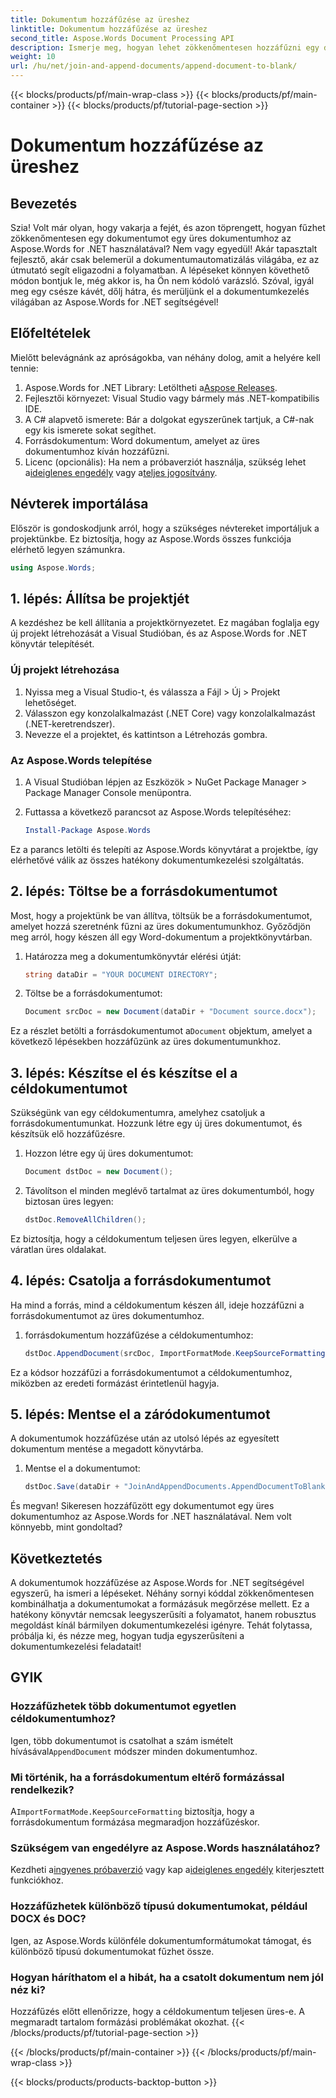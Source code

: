 ```yaml
---
title: Dokumentum hozzáfűzése az üreshez
linktitle: Dokumentum hozzáfűzése az üreshez
second_title: Aspose.Words Document Processing API
description: Ismerje meg, hogyan lehet zökkenőmentesen hozzáfűzni egy dokumentumot egy üres dokumentumhoz az Aspose.Words for .NET használatával. Részletes útmutató, kódrészletek és GYIK mellékelve.
weight: 10
url: /hu/net/join-and-append-documents/append-document-to-blank/
---
```


{{< blocks/products/pf/main-wrap-class >}}
{{< blocks/products/pf/main-container >}}
{{< blocks/products/pf/tutorial-page-section >}}

# Dokumentum hozzáfűzése az üreshez

## Bevezetés

Szia! Volt már olyan, hogy vakarja a fejét, és azon töprengett, hogyan fűzhet zökkenőmentesen egy dokumentumot egy üres dokumentumhoz az Aspose.Words for .NET használatával? Nem vagy egyedül! Akár tapasztalt fejlesztő, akár csak belemerül a dokumentumautomatizálás világába, ez az útmutató segít eligazodni a folyamatban. A lépéseket könnyen követhető módon bontjuk le, még akkor is, ha Ön nem kódoló varázsló. Szóval, igyál meg egy csésze kávét, dőlj hátra, és merüljünk el a dokumentumkezelés világában az Aspose.Words for .NET segítségével!

## Előfeltételek

Mielőtt belevágnánk az apróságokba, van néhány dolog, amit a helyére kell tennie:

1.  Aspose.Words for .NET Library: Letöltheti a[Aspose Releases](https://releases.aspose.com/words/net/).
2. Fejlesztői környezet: Visual Studio vagy bármely más .NET-kompatibilis IDE.
3. A C# alapvető ismerete: Bár a dolgokat egyszerűnek tartjuk, a C#-nak egy kis ismerete sokat segíthet.
4. Forrásdokumentum: Word dokumentum, amelyet az üres dokumentumhoz kíván hozzáfűzni.
5.  Licenc (opcionális): Ha nem a próbaverziót használja, szükség lehet a[ideiglenes engedély](https://purchase.aspose.com/temporary-license/) vagy a[teljes jogosítvány](https://purchase.aspose.com/buy).

## Névterek importálása

Először is gondoskodjunk arról, hogy a szükséges névtereket importáljuk a projektünkbe. Ez biztosítja, hogy az Aspose.Words összes funkciója elérhető legyen számunkra.

```csharp
using Aspose.Words;
```

## 1. lépés: Állítsa be projektjét

A kezdéshez be kell állítania a projektkörnyezetet. Ez magában foglalja egy új projekt létrehozását a Visual Studióban, és az Aspose.Words for .NET könyvtár telepítését.

### Új projekt létrehozása

1. Nyissa meg a Visual Studio-t, és válassza a Fájl > Új > Projekt lehetőséget.
2. Válasszon egy konzolalkalmazást (.NET Core) vagy konzolalkalmazást (.NET-keretrendszer).
3. Nevezze el a projektet, és kattintson a Létrehozás gombra.

### Az Aspose.Words telepítése

1. A Visual Studióban lépjen az Eszközök > NuGet Package Manager > Package Manager Console menüpontra.
2. Futtassa a következő parancsot az Aspose.Words telepítéséhez:

   ```powershell
   Install-Package Aspose.Words
   ```

Ez a parancs letölti és telepíti az Aspose.Words könyvtárat a projektbe, így elérhetővé válik az összes hatékony dokumentumkezelési szolgáltatás.

## 2. lépés: Töltse be a forrásdokumentumot

Most, hogy a projektünk be van állítva, töltsük be a forrásdokumentumot, amelyet hozzá szeretnénk fűzni az üres dokumentumunkhoz. Győződjön meg arról, hogy készen áll egy Word-dokumentum a projektkönyvtárban.

1. Határozza meg a dokumentumkönyvtár elérési útját:

   ```csharp
   string dataDir = "YOUR DOCUMENT DIRECTORY";
   ```

2. Töltse be a forrásdokumentumot:

   ```csharp
   Document srcDoc = new Document(dataDir + "Document source.docx");
   ```

 Ez a részlet betölti a forrásdokumentumot a`Document` objektum, amelyet a következő lépésekben hozzáfűzünk az üres dokumentumunkhoz.

## 3. lépés: Készítse el és készítse el a céldokumentumot

Szükségünk van egy céldokumentumra, amelyhez csatoljuk a forrásdokumentumunkat. Hozzunk létre egy új üres dokumentumot, és készítsük elő hozzáfűzésre.

1. Hozzon létre egy új üres dokumentumot:

   ```csharp
   Document dstDoc = new Document();
   ```

2. Távolítson el minden meglévő tartalmat az üres dokumentumból, hogy biztosan üres legyen:

   ```csharp
   dstDoc.RemoveAllChildren();
   ```

Ez biztosítja, hogy a céldokumentum teljesen üres legyen, elkerülve a váratlan üres oldalakat.

## 4. lépés: Csatolja a forrásdokumentumot

Ha mind a forrás, mind a céldokumentum készen áll, ideje hozzáfűzni a forrásdokumentumot az üres dokumentumhoz.

1. forrásdokumentum hozzáfűzése a céldokumentumhoz:

   ```csharp
   dstDoc.AppendDocument(srcDoc, ImportFormatMode.KeepSourceFormatting);
   ```

Ez a kódsor hozzáfűzi a forrásdokumentumot a céldokumentumhoz, miközben az eredeti formázást érintetlenül hagyja.

## 5. lépés: Mentse el a záródokumentumot

A dokumentumok hozzáfűzése után az utolsó lépés az egyesített dokumentum mentése a megadott könyvtárba.

1. Mentse el a dokumentumot:

   ```csharp
   dstDoc.Save(dataDir + "JoinAndAppendDocuments.AppendDocumentToBlank.docx");
   ```

És megvan! Sikeresen hozzáfűzött egy dokumentumot egy üres dokumentumhoz az Aspose.Words for .NET használatával. Nem volt könnyebb, mint gondoltad?

## Következtetés

A dokumentumok hozzáfűzése az Aspose.Words for .NET segítségével egyszerű, ha ismeri a lépéseket. Néhány sornyi kóddal zökkenőmentesen kombinálhatja a dokumentumokat a formázásuk megőrzése mellett. Ez a hatékony könyvtár nemcsak leegyszerűsíti a folyamatot, hanem robusztus megoldást kínál bármilyen dokumentumkezelési igényre. Tehát folytassa, próbálja ki, és nézze meg, hogyan tudja egyszerűsíteni a dokumentumkezelési feladatait!

## GYIK

### Hozzáfűzhetek több dokumentumot egyetlen céldokumentumhoz?

Igen, több dokumentumot is csatolhat a szám ismételt hívásával`AppendDocument` módszer minden dokumentumhoz.

### Mi történik, ha a forrásdokumentum eltérő formázással rendelkezik?

 A`ImportFormatMode.KeepSourceFormatting` biztosítja, hogy a forrásdokumentum formázása megmaradjon hozzáfűzéskor.

### Szükségem van engedélyre az Aspose.Words használatához?

 Kezdheti a[ingyenes próbaverzió](https://releases.aspose.com/) vagy kap a[ideiglenes engedély](https://purchase.aspose.com/temporary-license/) kiterjesztett funkciókhoz.

### Hozzáfűzhetek különböző típusú dokumentumokat, például DOCX és DOC?

Igen, az Aspose.Words különféle dokumentumformátumokat támogat, és különböző típusú dokumentumokat fűzhet össze.

### Hogyan háríthatom el a hibát, ha a csatolt dokumentum nem jól néz ki?

Hozzáfűzés előtt ellenőrizze, hogy a céldokumentum teljesen üres-e. A megmaradt tartalom formázási problémákat okozhat.
{{< /blocks/products/pf/tutorial-page-section >}}

{{< /blocks/products/pf/main-container >}}
{{< /blocks/products/pf/main-wrap-class >}}

{{< blocks/products/products-backtop-button >}}
